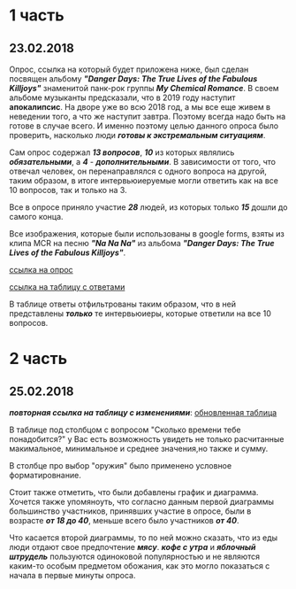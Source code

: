 # 1 часть
## 23.02.2018
Опрос, ссылка на который будет приложена ниже, был сделан посвящен альбому **_"Danger Days: The True Lives of the Fabulous Killjoys"_** знаменитой панк-рок группы **_My Chemical Romance_**. В своем альбоме музыканты предсказали, что в 2019 году наступит **апокалипсис**. На дворе уже во всю 2018 год, а мы все еще живем в неведении того, а что же наступит завтра. Поэтому всегда надо быть на готове в случае всего. И именно поэтому целью данного опроса было проверить, насколько люди **_готовы к экстремальным ситуациям_**. 

Сам опрос содержал **_13 вопросов_**, **_10_** из которых являлись **_обязательными_**, а **_4_** - **_дополнительными_**. В зависимости от того, что отвечал человек, он перенаправлялся с одного вопроса на другой, таким образом, в итоге интервьюиеруемые могли ответить как на все 10 вопросов, так и только на 3. 

Все в опросе приняло участие **_28_** людей, из которых только **_15_** дошли до самого конца. 

Все изображения, которые были использованы в google forms, взяты из клипа MCR на песню **_"Na Na Na"_** из альбома **_"Danger Days: The True Lives of the Fabulous Killjoys"_**.

[ссылка на опрос](https://docs.google.com/forms/d/11nlVDhAMlUTejYgRM754PanaFkT0KdKIzd1y95J1Gno/edit#response=ACYDBNhAuPTdDbdrVIslCVZrCKGYER5uXqR1XYVCWVmXcta5aBLgqCW8hiEBy88 "google forms")

[ссылка на таблицу с ответами](https://docs.google.com/spreadsheets/d/1E30R-pzDqmrsFUXGEmpfpWu2gf70Rsxeuf0tY5wKVsg/edit#gid=1726500560 "google tables")

В таблице ответы отфильтрованы таким образом, что в ней представлены **_только_** те интервьюиеры, которые ответили на все 10 вопросов. 

# 2 часть
## 25.02.2018

**_повторная ссылка на таблицу с изменениями_**: [обновленная таблица](https://docs.google.com/spreadsheets/d/1E30R-pzDqmrsFUXGEmpfpWu2gf70Rsxeuf0tY5wKVsg/edit#gid=1726500560 "google tables")

В таблице под столбцом с вопросом "Сколько времени тебе понадобится?" у Вас есть возможность увидеть не только расчитанные макимальное, минимальное и среднее значения,но также и сумму.

В столбце про выбор "оружия" было применено условное форматировнание.

Стоит также отметить, что были добавлены график и диаграмма. Хочется также упомяноуть, что согласно данным первой диаграммы большинство участников, принявших участие в опросе, были в возрасте **_от 18 до 40_**, меньше всего было участников **_от 40_**.

Что касается второй диаграммы, то по ней можно сказать, что из еды люди отдают свое предпочтение **_мясу_**. **_кофе с утра_** и **_яблочный штрудель_** пользуются одиноковой популярностью и не являются каким-то особым предметом обожания, как это могло показаться с начала в первые минуты опроса.


